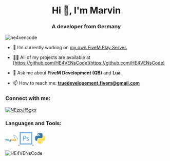 <h1 align="center">Hi 👋, I'm Marvin</h1>
<h3 align="center">A developer from Germany</h3>

<p align="left"> <img src="https://komarev.com/ghpvc/?username=he4vencode&label=Profile%20views&color=0e75b6&style=flat" alt="he4vencode" /> </p>

- 🔭 I’m currently working on [my own FiveM Play Server.](http://cfx.re/join/o3aevj)

- 👨‍💻 All of my projects are available at [https://github.com/HE4VENsCode](https://github.com/HE4VENsCode)

- 💬 Ask me about **FiveM Development (QB)** and **Lua**

- 📫 How to reach me: **truedevelopement.fivem@gmail.com**

<h3 align="left">Connect with me:</h3>
<p align="left">
<a href="http://dsc.gg/hcrp" target="blank"><img align="center" src="https://raw.githubusercontent.com/rahuldkjain/github-profile-readme-generator/master/src/images/icons/Social/discord.svg" alt="NEzpJf5gxx" height="30" width="40" /></a>
</p>

<h3 align="left">Languages and Tools:</h3>
<p align="left"> <a href="https://www.mysql.com/" target="_blank" rel="noreferrer"> <img src="https://raw.githubusercontent.com/devicons/devicon/master/icons/mysql/mysql-original-wordmark.svg" alt="mysql" width="40" height="40"/> </a> <a href="https://www.photoshop.com/en" target="_blank" rel="noreferrer"> <img src="https://raw.githubusercontent.com/devicons/devicon/master/icons/photoshop/photoshop-line.svg" alt="photoshop" width="40" height="40"/> </a> <a href="https://www.python.org" target="_blank" rel="noreferrer"> <img src="https://raw.githubusercontent.com/devicons/devicon/master/icons/python/python-original.svg" alt="python" width="40" height="40"/> </a> </p>

<p><img align="center" src="https://github-readme-stats.vercel.app/api/top-langs?username=HE4VENsCode&show_icons=true&locale=en&layout=compact" alt="HE4VENsCode" /></p>
